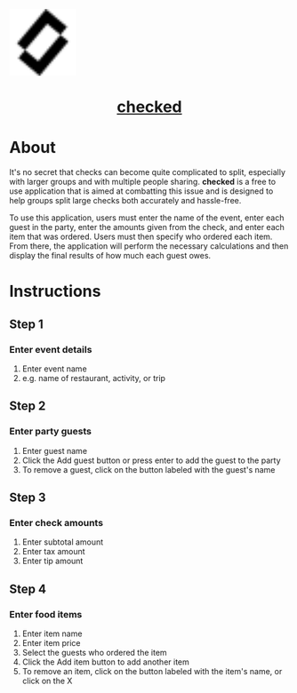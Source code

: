 <a href="https://checked.jagged-dev.vercel.app/" target="_blank">
    <img align="center" src="/assets/images/icons/logo.svg" alt="checked" width="120" height="120">
    <h1 align="center">checked</h1>
</a>

# About

It's no secret that checks can become quite complicated to split, especially with larger groups and with multiple people sharing. <b>checked</b> is a free to use application that is aimed at combatting this issue and is designed to help groups split large checks both accurately and hassle-free.

To use this application, users must enter the name of the event, enter each guest in the party, enter the amounts given from the check, and enter each item that was ordered. Users must then specify who ordered each item. From there, the application will perform the necessary calculations and then
display the final results of how much each guest owes.

# Instructions

## Step 1

### Enter event details

1. Enter event name
2. e.g. name of restaurant, activity, or trip

## Step 2

### Enter party guests

1. Enter guest name
2. Click the Add guest button or press enter to add the guest to the party
3. To remove a guest, click on the button labeled with the guest's name

## Step 3

### Enter check amounts

1. Enter subtotal amount
2. Enter tax amount
3. Enter tip amount

## Step 4

### Enter food items

1. Enter item name
2. Enter item price
3. Select the guests who ordered the item
4. Click the Add item button to add another item
5. To remove an item, click on the button labeled with the item's name, or click on the X
